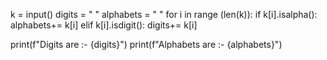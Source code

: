 k = input()
digits = " "
alphabets = " "
for i in range (len(k)):
  if k[i].isalpha():
    alphabets+= k[i]
  elif k[i].isdigit():
    digits+= k[i]

print(f"Digits are :- {digits}")
print(f"Alphabets are :- {alphabets}")
